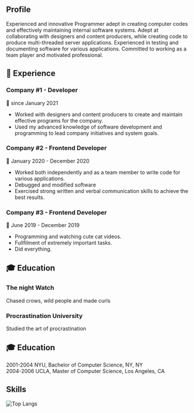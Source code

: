 ## Profile
Experienced and innovative Programmer adept in creating computer codes and effectively maintaining internal software systems. Adept at collaborating with designers and content producers, while creating code to produce multi-threaded server applications. Experienced in testing and documenting software for various applications. Committed to working as a team player and motivated professional.

## :briefcase: Experience
### Company #1 - Developer
:calendar: since January 2021
* Worked with designers and content producers to create and maintain effective programs for the company.
* Used my advanced knowledge of software development and programming to lead company initiatives and system goals.

### Company #2 - Frontend Developer
:calendar: January 2020 - December 2020  
* Worked both independently and as a team member to write code for various applications.
* Debugged and modified software
* Exercised strong written and verbal communication skills to achieve the best results.


### Company #3 - Frontend Developer
:calendar: June 2019 - December 2019
* Programming and watching cute cat videos.
* Fullfilment of extremely important tasks.
* Did everything.

## :mortar_board: Education
### The night Watch
Chased crows, wild people and made curls 

### Procrastination University 
Studied the art of procrastination

## :mortar_board: Education
2001-2004 NYU, Bachelor of Computer Science, NY, NY   
2004-2006 UCLA, Master of Computer Science, Los Angeles, CA

## Skills

![Top Langs](https://github-readme-stats.vercel.app/api/top-langs/?username=br1zz&layout=compact)

<!--
**br1zz/br1zz** is a ✨ _special_ ✨ repository because its `README.md` (this file) appears on your GitHub profile.

Here are some ideas to get you started:

- 🔭 I’m currently working on ...
- 🌱 I’m currently learning ...
- 👯 I’m looking to collaborate on ...
- 🤔 I’m looking for help with ...
- 💬 Ask me about ...
- 📫 How to reach me: ...
- 😄 Pronouns: ...
- ⚡ Fun fact: ...
-->
